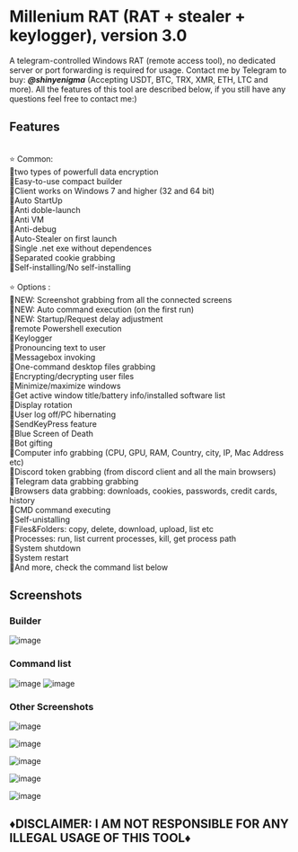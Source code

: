 # Millenium RAT (RAT + stealer + keylogger), version 3.0
A telegram-controlled Windows RAT (remote access tool), no dedicated server or port forwarding is required for usage. Contact me by Telegram to buy: <em>**@shinyenigma**</em> (Accepting USDT, BTC, TRX, XMR, ETH, LTC and more). All the features of this tool are described below, if you still have any questions feel free to contact me:) 
## Features
<br />⭐️ Common:
<br />🔹two types of powerfull data encryption
<br />🔹Easy-to-use compact builder
<br />🔹Client works on Windows 7 and higher (32 and 64 bit)
<br />🔹Auto StartUp
<br />🔹Anti doble-launch
<br />🔹Anti VM
<br />🔹Anti-debug
<br />🔹Auto-Stealer on first launch 
<br />🔹Single .net exe without dependences
<br />🔹Separated cookie grabbing
<br />🔹Self-installing/No self-installing
<br />
<br />⭐️ Options :
<br />🔶NEW: Screenshot grabbing from all the connected screens
<br />🔶NEW: Auto command execution (on the first run)
<br />🔶NEW: Startup/Request delay adjustment
<br />🔶remote Powershell execution
<br />🔶Keylogger 
<br />🔶Pronouncing text to user
<br />🔶Messagebox invoking
<br />🔶One-command desktop files grabbing
<br />🔶Encrypting/decrypting user files
<br />🔶Minimize/maximize windows
<br />🔶Get active window title/battery info/installed software list
<br />🔶Display rotation
<br />🔶User log off/PC hibernating
<br />🔶SendKeyPress feature
<br />🔶Blue Screen of Death
<br />🔶Bot gifting
<br />🔶Computer info grabbing (CPU, GPU, RAM, Country, city, IP, Mac Address etc)
<br />🔶Discord token grabbing (from discord client and all the main browsers)
<br />🔶Telegram data grabbing grabbing
<br />🔶Browsers data grabbing: downloads, cookies, passwords, credit cards, history
<br />🔶CMD command executing
<br />🔶Self-unistalling
<br />🔶Files&Folders: copy, delete, download, upload, list etc
<br />🔶Processes: run, list current processes, kill, get process path
<br />🔶System shutdown
<br />🔶System restart
<br />🔶And more, check the command list below

## Screenshots
### Builder
![image](https://github.com/user-attachments/assets/c46b2a37-b6d1-4cc9-826b-33a3e63f041a)

### Command list
![image](https://github.com/user-attachments/assets/0843f3fe-02b2-49cb-8cf0-989b5696fea4)
![image](https://github.com/user-attachments/assets/dcc772f3-f423-421c-8d8d-2f143a0c488c)

### Other Screenshots

![image](https://github.com/user-attachments/assets/c28f7e82-94b6-4284-8815-a4f60a5ac094)

![image](https://github.com/user-attachments/assets/3765854c-53bc-4097-81d3-509fe3aef65d)

![image](https://github.com/user-attachments/assets/0fcd326c-fd0d-4ac6-872f-8326fc4c9aa8)

![image](https://github.com/user-attachments/assets/ed66db2d-aefc-4800-97cb-3e5c1fd30a5f)

![image](https://github.com/user-attachments/assets/a3b6253b-9206-43ab-952e-2283f29d004f)



## ♦️DISCLAIMER: I AM NOT RESPONSIBLE FOR ANY ILLEGAL USAGE OF THIS TOOL♦️
